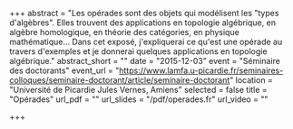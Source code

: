 +++
abstract = "Les opérades sont des objets qui modélisent les \"types d'algèbres\". Elles trouvent des applications  en topologie algébrique, en algèbre homologique, en théorie des catégories, en physique mathématique... Dans cet exposé, j'expliquerai ce qu'est une opérade au travers d'exemples et je donnerai quelques applications en topologie algébrique."
abstract_short = ""
date = "2015-12-03"
event = "Séminaire des doctorants"
event_url = "https://www.lamfa.u-picardie.fr/seminaires-colloques/seminaire-doctorant/article/seminaire-doctorant"
location = "Université de Picardie Jules Vernes, Amiens"
selected = false
title = "Opérades"
url_pdf = ""
url_slides = "/pdf/operades.fr"
url_video = ""

+++

